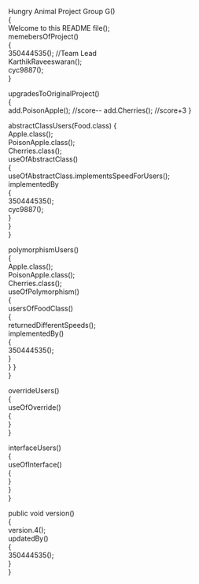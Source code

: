 Hungry Animal Project Group G()                                    
{                                      
  Welcome to this README file();                                   
  memebersOfProject()                                                 
  {                              
    350444535(); //Team Lead                                  
    KarthikRaveeswaran();                               
    cyc9887();                       
  }                                          
  
  upgradesToOriginalProject()                              
  {                                       
    add.PoisonApple(); //score--
    add.Cherries(); //score+3
  }                                       
  
  abstractClassUsers(Food.class)
  {                                       
    Apple.class();                                       
    PoisonApple.class();                                       
    Cherries.class();                                       
    useOfAbstractClass()                                       
    {                
      useOfAbstractClass.implementsSpeedForUsers();    
      implementedBy                                       
      {                                       
        350444535();                                       
        cyc9887();                                       
      }                                       
    }                                       
  }                                       
  
  polymorphismUsers()                                       
  {            
    Apple.class();                                       
    PoisonApple.class();                                       
    Cherries.class();                                       
    useOfPolymorphism()                                       
    {                     
      usersOfFoodClass()                                       
      {                                       
        returnedDifferentSpeeds();                                       
        implementedBy()                                       
        {                                       
          350444535();                                       
        }                                       
      }
    }                                       
  }                                       
                                         
  overrideUsers()                                       
  {                                       
    useOfOverride()                                       
    {                                       
    }                                       
  }                                       
                                         
  interfaceUsers()                                       
  {                                       
    useOfInterface()                                       
    {                                       
    }                                       
  }                                       
}                                       
                                       
public void version()                                       
{                                       
 version.4();                                       
 updatedBy()                                       
 {                                       
   350444535();                                       
  }                                       
}                                       
                                       
